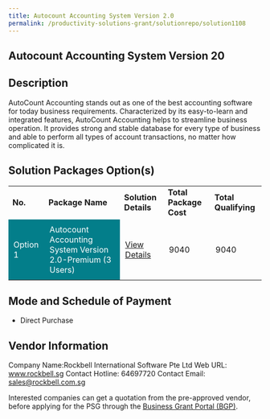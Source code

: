 ```yaml
---
title: Autocount Accounting System Version 2.0 
permalink: /productivity-solutions-grant/solutionrepo/solution1108
---
```


## Autocount Accounting System Version 20

## Description

AutoCount Accounting stands out as one of the best accounting software for today business requirements. Characterized by its easy-to-learn and integrated features, AutoCount Accounting helps to streamline business operation. It provides strong and stable database for every type of business and able to perform all types of account transactions, no matter how complicated it is.

## Solution Packages Option(s)

<table>
<tr>
<td><b>No.</b></td>
<td><b>Package Name</b></td>
<td><b>Solution Details</b></td>
<td><b>Total Package Cost</b></td>
<td><b>Total Qualifying</b></td>
</tr>
<tr>
<td style='padding: 10px; background-color: #037E8A; color: #FFFFFF;'>Option 1</td>
<td style='padding: 10px; background-color: #037E8A; color: #FFFFFF;'>Autocount Accounting System Version 2.0-Premium (3 Users)</td>
<td style='padding: 10px;'><a href='https://www.gobusiness.gov.sg/images/psg/Desensitised_Rockbell_20200195_Annex_3_20200630144608_Part_4.pdf' target='_blank'>View Details</a></td>
<td style='padding: 10px;'>9040</td>
<td style='padding: 10px;'>9040</td>
</tr>
</table>

## Mode and Schedule of Payment

 - Direct Purchase

## Vendor Information

 Company Name:Rockbell International Software Pte Ltd 
Web URL: www.rockbell.sg 
Contact Hotline: 64697720 
Contact Email: sales@rockbell.com.sg 


Interested companies can get a quotation from the pre-approved vendor, before applying for the PSG through the <a href='https://www.businessgrants.gov.sg/'>Business Grant Portal (BGP)</a>.

<script src="/jquery/resize-tables.js"></script>
